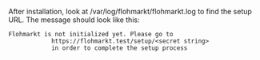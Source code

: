 After installation, look at /var/log/flohmarkt/flohmarkt.log to find the setup URL. The message should look like this:

```
Flohmarkt is not initialized yet. Please go to 
            https://flohmarkt.test/setup/<secret string>
            in order to complete the setup process
``` 
